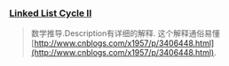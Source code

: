 ### [Linked List Cycle II](https://leetcode.com/problems/linked-list-cycle-ii/discuss/)
> 数学推导.Description有详细的解释.
> 这个解释通俗易懂[http://www.cnblogs.com/x1957/p/3406448.html](http://www.cnblogs.com/x1957/p/3406448.html).